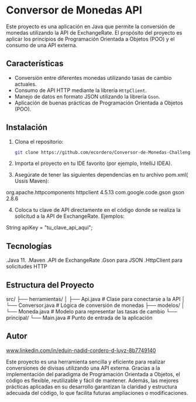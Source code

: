 # Conversor de Monedas API

Este proyecto es una aplicación en Java que permite la conversión de monedas utilizando la API de ExchangeRate. El propósito del proyecto es aplicar los principios de Programación Orientada a Objetos (POO) y el consumo de una API externa.

## Características

- Conversión entre diferentes monedas utilizando tasas de cambio actuales.
- Consumo de API HTTP mediante la librería `HttpClient`.
- Manejo de datos en formato JSON utilizando la librería `Gson`.
- Aplicación de buenas prácticas de Programación Orientada a Objetos (POO).

## Instalación

1. Clona el repositorio:
   ```bash
   git clone https://github.com/ecordero/Conversor-de-Monedas-Challenge.git
2. Importa el proyecto en tu IDE favorito (por ejemplo, IntelliJ IDEA).

3. Asegúrate de tener las siguientes dependencias en tu archivo pom.xml( Ussis Maven):

<dependencies>
  <!-- HttpClient para realizar solicitudes HTTP -->
  <dependency>
    <groupId>org.apache.httpcomponents</groupId>
    <artifactId>httpclient</artifactId>
    <version>4.5.13</version>
  </dependency>

  <!-- Gson para trabajar con JSON -->
  <dependency>
    <groupId>com.google.code.gson</groupId>
    <artifactId>gson</artifactId>
    <version>2.8.6</version>
  </dependency>
</dependencies>

4. Coloca tu clave de API directamente en el código donde se realiza la solicitud a la API de ExchangeRate. Ejemplos:

String apiKey = "tu_clave_api_aqui";

## Tecnologías

.Java 11.
.Maven
.API de ExchangeRate
.Gson para JSON
.HttpClient para solicitudes HTTP

## Estructura del Proyecto

src/
├── herramientas/
│   ├── Api.java        # Clase para conectarse a la API
│   └── Conversor.java  # Lógica de conversión de monedas
├── modelos/
│   └── Moneda.java     # Modelo para representar las tasas de cambio
└── principal/
└── Main.java       # Punto de entrada de la aplicación

## Autor

www.linkedin.com/in/eduin-nadid-cordero-d-luyz-8b7749140

Este proyecto es una herramienta sencilla y eficiente para realizar conversiones de divisas utilizando una API externa. Gracias a la implementación del paradigma de Programación Orientada a Objetos, el código es flexible, reutilizable y fácil de mantener. Además, las mejores prácticas aplicadas en su desarrollo garantizan la claridad y estructura adecuada del código, lo que facilita futuras ampliaciones o modificaciones.